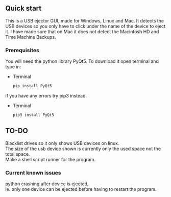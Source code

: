 
<!-- USB Ejector -->
## Quick start

This is a USB ejector GUI, made for Windows, Linux and Mac.
It detects the USB devices so you only have to click under the name of the device to eject it.
I have made sure that on Mac it does not detect the Macintosh HD and Time Machine Backups.

### Prerequisites

You will need the python library PyQt5.
To download it open terminal and type in:
* Terminal
  ```sh
  pip install PyQt5
  ```
if you have any errors try pip3 instead.
* Terminal
  ```sh
  pip3 install PyQt5
  ```

## TO-DO
Blacklist drives so it only shows USB devices on linux.  
The size of the usb device shown is currently only the used space not the total space.  
Make a shell script runner for the program.  

### Current known issues
python crashing after device is ejected,  
ie. only one device can be ejected before having to restart the program.  
